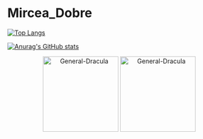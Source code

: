 # Mircea_Dobre

[![Top Langs](https://github-readme-stats.vercel.app/api/top-langs/?username=General-Dracula&layout=compact)](https://github.com/anuraghazra/github-readme-stats)

[![Anurag's GitHub stats](https://github-readme-stats.vercel.app/api?username=General-Dracula)](https://github.com/anuraghazra/github-readme-stats)


<p align="center"><img height="170px" align="center" src="https://github-readme-stats.vercel.app/api/top-langs/?username=General-Dracula&layout=compact" alt="General-Dracula" /> <img height="170px" align="center" src="https://github-readme-stats.vercel.app/api?username=General-Dracula" alt="General-Dracula" /></p>
